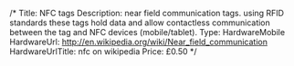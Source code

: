 /*
Title: NFC tags
Description: near field communication tags. using RFID standards these tags hold data and allow contactless communication between the tag and NFC devices (mobile/tablet).
Type: HardwareMobile
HardwareUrl: http://en.wikipedia.org/wiki/Near_field_communication
HardwareUrlTitle: nfc on wikipedia
Price: £0.50
*/
